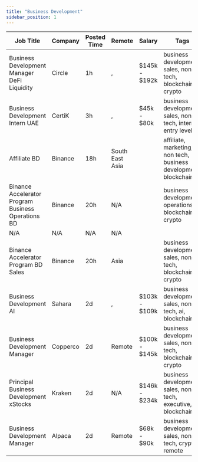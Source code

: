 ```yaml
---
title: "Business Development"
sidebar_position: 1
---
```


| Job Title | Company | Posted Time | Remote | Salary | Tags | Apply Link |
|-----------|---------|-------------|--------|--------|------|------------|
| Business Development Manager DeFi Liquidity | Circle | 1h | , | $145k - $192k | business development, sales, non tech, blockchain, crypto | [Apply](https://web3.career/business-development-manager-defi-liquidity-circle/108329) |
| Business Development Intern UAE | CertiK | 3h | , | $45k - $80k | business development, sales, non tech, intern, entry level | [Apply](https://web3.career/business-development-intern-uae-certik/108328) |
| Affiliate BD | Binance | 18h | South East Asia |  | affiliate, marketing, non tech, business development, blockchain | [Apply](https://web3.career/affiliate-bd-binance/108263) |
| Binance Accelerator Program Business Operations BD | Binance | 20h | N/A |  | business development, operations, blockchain, crypto | [Apply](https://web3.career/binance-accelerator-program-business-operations-bd-binance/108259) |
| N/A | N/A | N/A | N/A |  |  | [Apply](https://web3.career/metana) |
| Binance Accelerator Program BD Sales | Binance | 20h | Asia |  | business development, sales, non tech, blockchain, crypto | [Apply](https://web3.career/binance-accelerator-program-bd-sales-binance/108258) |
| Business Development AI | Sahara | 2d | , | $103k - $109k | business development, sales, non tech, ai, blockchain | [Apply](https://web3.career/business-development-ai-sahara/108135) |
| Business Development Manager | Copperco | 2d | Remote | $100k - $145k | business development, sales, non tech, blockchain, crypto | [Apply](https://web3.career/business-development-manager-copperco/105560) |
| Principal Business Development xStocks | Kraken | 2d | N/A | $146k - $234k | business development, sales, non tech, executive, blockchain | [Apply](https://web3.career/principal-business-development-xstocks-kraken/108117) |
| Business Development Manager | Alpaca | 2d | Remote | $68k - $90k | business development, sales, non tech, crypto, remote | [Apply](https://web3.career/business-development-manager-alpaca/104042) |
